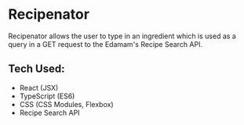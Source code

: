 # Recipenator

Recipenator allows the user to type in an ingredient which is used as a query in a GET request to the Edamam's Recipe Search API.

## Tech Used:
- React (JSX)
- TypeScript (ES6)
- CSS (CSS Modules, Flexbox)
- Recipe Search API
